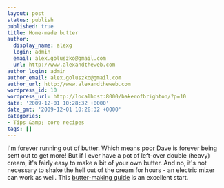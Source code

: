 ```yaml
---
layout: post
status: publish
published: true
title: Home-made butter
author:
  display_name: alexg
  login: admin
  email: alex.goluszko@gmail.com
  url: http://www.alexandtheweb.com
author_login: admin
author_email: alex.goluszko@gmail.com
author_url: http://www.alexandtheweb.com
wordpress_id: 10
wordpress_url: http://localhost:8000/bakerofbrighton/?p=10
date: '2009-12-01 10:28:32 +0000'
date_gmt: '2009-12-01 10:28:32 +0000'
categories:
- Tips &amp; core recipes
tags: []
---
```

<p>I'm forever running out of butter. Which means poor Dave is forever being sent out to get more! But if I ever have a pot of left-over double (heavy) cream, it's fairly easy to make a bit of your own butter. And no, it's not necessary to shake the hell out of the cream for hours - an electric mixer can work as well. This <a id="i36_" title="butter-making guide" href="http://www.makingyourown.co.uk/make-your-own-butter.html">butter-making guide</a> is an excellent start.</p>
